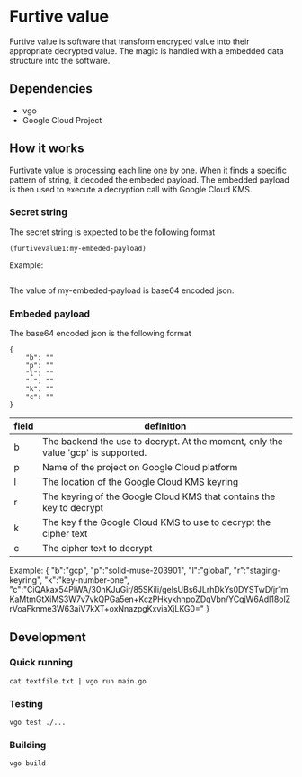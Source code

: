 # Furtive value

Furtive value is software that transform encryped value into their appropriate decrypted value.
The magic is handled with a embedded data structure into the software.

## Dependencies

* vgo
* Google Cloud Project

## How it works

Furtivate value is processing each line one by one.
When it finds a specific pattern of string, it decoded the embeded payload.
The embedded payload is then used to execute a decryption call with Google Cloud KMS.

### Secret string

The secret string is expected to be the following format

```
(furtivevalue1:my-embeded-payload)
```

Example:

```(furtivevalue1:eyJiIjoiZ2NwIiwicCI6InNvbGlkLW11c2UtMjAzOTAxIiwibCI6Imdsb2JhbCIsInIiOiJzdGFnaW5nLWtleXJpbmciLCJrIjoia2V5LW51bWJlci1vbmUiLCJjIjoiQ2lRQWtheDU0UGxXQS8zMG5LSnVHaXIvODVTS2lsaS9nZUlzVUJzNkpMcmhEa1lzMERZU1R3RC9qcjFtS2FNdG1HdFhpTVMzVzd2N3ZrUVBHYTVlbitLY3pQSGt5a2hocG9aRHFWYm4vWUNxalc2QWRsMThvbFpyVm9hRmtubWUzVzYzYWlWN2tYVCtveE5uYXpwZ0t4dmlhWGpMS0cwPSJ9)
```

The value of my-embeded-payload is base64 encoded json.

### Embeded payload

The base64 encoded json is the following format

```
{
    "b": "" 
	"p": ""
	"l": ""
	"r": ""
	"k": ""
	"c": ""
}
```

field | definition
 ------------------|------------------
b | The backend the use to decrypt. At the moment, only the value 'gcp' is supported.
p | Name of the project on Google Cloud platform
l | The location of the Google Cloud KMS keyring
r | The keyring of the Google Cloud KMS that contains the key to decrypt
k | The key f the Google Cloud KMS to use to decrypt the cipher text
c | The cipher text to decrypt

Example:
{
   "b":"gcp",
   "p":"solid-muse-203901",
   "l":"global",
   "r":"staging-keyring",
   "k":"key-number-one",
   "c":"CiQAkax54PlWA/30nKJuGir/85SKili/geIsUBs6JLrhDkYs0DYSTwD/jr1mKaMtmGtXiMS3W7v7vkQPGa5en+KczPHkykhhpoZDqVbn/YCqjW6Adl18olZrVoaFknme3W63aiV7kXT+oxNnazpgKxviaXjLKG0="
}

## Development

### Quick running 

```
cat textfile.txt | vgo run main.go
```

### Testing

```
vgo test ./...
```

### Building

```
vgo build
```